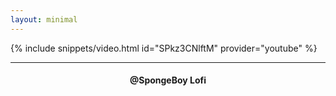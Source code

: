 ```yaml
---
layout: minimal
---
```


{% include snippets/video.html id="SPkz3CNlftM" provider="youtube" %}

---

<h4> <p align="center"> @SpongeBoy Lofi </p> </h4>
